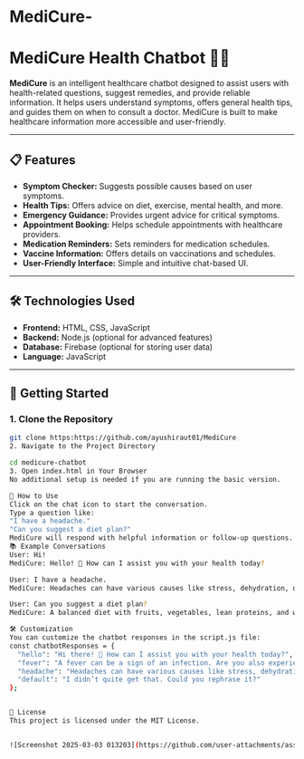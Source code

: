 # MediCure-


# MediCure Health Chatbot 🤖🏥

**MediCure** is an intelligent healthcare chatbot designed to assist users with health-related questions, suggest remedies, and provide reliable information. It helps users understand symptoms, offers general health tips, and guides them on when to consult a doctor. MediCure is built to make healthcare information more accessible and user-friendly.

---

## 📋 Features

- **Symptom Checker:** Suggests possible causes based on user symptoms.
- **Health Tips:** Offers advice on diet, exercise, mental health, and more.
- **Emergency Guidance:** Provides urgent advice for critical symptoms.
- **Appointment Booking:** Helps schedule appointments with healthcare providers.
- **Medication Reminders:** Sets reminders for medication schedules.
- **Vaccine Information:** Offers details on vaccinations and schedules.
- **User-Friendly Interface:** Simple and intuitive chat-based UI.

---

## 🛠️ Technologies Used

- **Frontend:** HTML, CSS, JavaScript  
- **Backend:** Node.js (optional for advanced features)  
- **Database:** Firebase (optional for storing user data)  
- **Language:** JavaScript  

---

## 🚀 Getting Started

### 1. Clone the Repository

```bash
git clone https:https://github.com/ayushiraut01/MediCure
2. Navigate to the Project Directory

cd medicure-chatbot
3. Open index.html in Your Browser
No additional setup is needed if you are running the basic version.

📄 How to Use
Click on the chat icon to start the conversation.
Type a question like:
"I have a headache."
"Can you suggest a diet plan?"
MediCure will respond with helpful information or follow-up questions.
📚 Example Conversations
User: Hi!
MediCure: Hello! 🏥 How can I assist you with your health today?

User: I have a headache.
MediCure: Headaches can have various causes like stress, dehydration, or sinus issues. How severe is the pain on a scale of 1 to 10?

User: Can you suggest a diet plan?
MediCure: A balanced diet with fruits, vegetables, lean proteins, and whole grains is ideal. Need a sample meal plan?

🛠️ Customization
You can customize the chatbot responses in the script.js file:
const chatbotResponses = {
  "hello": "Hi there! 🏥 How can I assist you with your health today?",
  "fever": "A fever can be a sign of an infection. Are you also experiencing chills, headaches, or body aches?",
  "headache": "Headaches can have various causes like stress, dehydration, or sinus issues.",
  "default": "I didn’t quite get that. Could you rephrase it?"
};


📜 License
This project is licensed under the MIT License.


![Screenshot 2025-03-03 013203](https://github.com/user-attachments/assets/cb4261ed-b709-4593-be8e-f7b50f956f4d)



